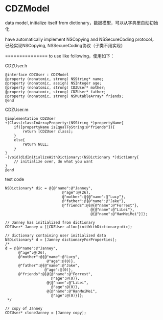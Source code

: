 # CDZModel
data model, initialize itself from dictionary，数据模型，可以从字典里自动初始化

have automatically implement NSCopying and NSSecureCoding protocol，已经实现NSCopying, NSSecureCoding协议（子类不用实现）

===============
to use like following，使用如下：

CDZUser.h
```objc
@interface CDZUser : CDZModel
@property (nonatomic, strong) NSString* name;
@property (nonatomic, assign) NSInteger age;
@property (nonatomic, strong) CDZUser* mother;
@property (nonatomic, strong) CDZUser* father;
@property (nonatomic, strong) NSMutableArray* friends;
@end
```

CDZUser.m
```objc
@implementation CDZUser
+(Class)classInArrayProperty:(NSString *)propertyName{
    if([propertyName isEqualToString:@"friends"]){
        return [CDZUser class];
    }
    else{
        return NULL;
    }
}
-(void)didInitializeWithDictionary:(NSDictionary *)dictionry{
    // initialize over, do what you want
}
@end

```

test code
```objc
NSDictionary* dic = @{@"name":@"Janney",
                          @"age":@(26),
                          @"mother":@{@"name":@"Lucy"},
                          @"father":@{@"name":@"Jake"},
                          @"friends":@[@{@"name":@"Forrest"},
                                       @{@"name":@"LiLei"},
                                       @{@"name":@"HanMeiMei"}]};
    
// Janney has initialized from dictionary
CDZUser* Janney = [[CDZUser alloc]initWithDictionary:dic];
    
// dictionary containing user initialized data
NSDictionary* d = [Janney dictionaryForProperties];
/*
d = @{@"name":@"Janney",
      @"age":@(26),
      @"mother":@{@"name":@"Lucy",
                   @"age":@(0)},
      @"father":@{@"name":@"Jake",
                  @"age":@(0)},
      @"friends":@[@{@"name":@"Forrest",
                     @"age":@(0)},
                   @{@"name":@"LiLei",
                     @"age":@(0)},
                   @{@"name":@"HanMeiMei",
                     @"age":@(0)}]};
 */
    
// copy of Janney
CDZUser* cloneJanney = [Janney copy];

```
